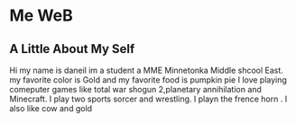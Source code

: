 <html>
<body>
<h1>Me WeB
</h1>


<h2> A Little About My Self
</h2>
<p>
Hi my name is daneil im a student a MME Minnetonka Middle shcool East. my favorite color is Gold and my favorite food is pumpkin pie
I love playing comeputer games like total war shogun 2,planetary annihilation and Minecraft. I play two sports sorcer and wrestling. I playn the frence horn . I also like cow and gold</p> 











































































































































</body>
</html>
